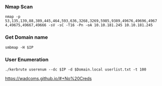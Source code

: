 ### Nmap Scan 
`nmap -p 53,135,139,88,389,445,464,593,636,3268,3269,5985,9389,49676,49696,49674,49675,49667,49666 -sV -sC -T16 -Pn -oA 10.10.181.245 10.10.181.245`

### Get Domain name
`smbmap -H $IP`

### User Enumeration
`./kerbrute userenum --dc $IP -d $Domain.local userlist.txt -t 100`

https://wadcoms.github.io/#+No%20Creds